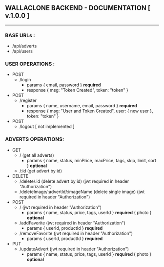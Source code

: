 ## WALLACLONE BACKEND - DOCUMENTATION  [ v.1.0.0 ] 
-----------------------

### BASE URLs :
  - /api/adverts
  - /api/users

### USER OPERATIONS :
- POST<br>
    - /login
        - params { email, password } <b>required</b>
        - response { msg: "Token Created", token: "token" }
- POST<br>
    - /register
        - params { name, username, email, password } <b>required</b>
        - response { msg: "User and Token Created", user: { new user }, token: "token" }
- POST<br>
    - /logout   [ not implemented ]

### ADVERTS OPERATIONS:
- GET<br>
    - / (get all adverts)
        - params { name, status, minPrice, maxPrice, tags, skip, limit, sort } <b>optional</b>
    - /:id (get advert by id)
- DELETE<br>
    - /delete/:id (delete advert by id) (jwt required in header "Authorization")
    - /deleteImage/:advertId/:imageName (delete single image) (jwt required in header "Authorization")
- POST<br>
    - / (jwt required in header "Authorization")
        - params { name, status, price, tags, userId } <b>required</b> { photo } <b>optional</b>
    - /addFavorite (jwt required in header "Authorization")
        -  params { userId, productId } <b>required</b>
    - /removeFavorite (jwt required in header "Authorization")
        -  params { userId, productId } <b>required</b>
- PUT<br>
    - /updateAdvert (jwt required in header "Authorization")
        -  params { name, status, price, tags, userId } <b> required </b> { photo } <b>optional</b>
